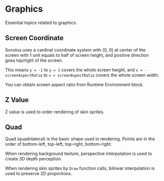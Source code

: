 # Graphics

Essential topics related to graphics.

## Screen Coordinate

Sonolus uses a cardinal coordinate system with (0, 0) at center of the screen with 1 unit equals to half of screen height, and positive direction goes top/right of the screen.

This means `y = -1` to `y = 1` covers the whole screen height, and `x = -screenAspectRatio` to `x = screenAspectRatio` covers the whole screen width.

You can obtain screen aspect ratio from Runtime Environment block.

## Z Value

Z value is used to order rendering of skin sprites.

## Quad

Quad (quadrilateral) is the basic shape used in rendering. Points are in the order of bottom-left, top-left, top-right, bottom-right.

When rendering background texture, perspective interpolation is used to create 3D depth perception.

When rendering skin sprites by `Draw` function calls, bilinear interpolation is used to preserve 2D proportions.
